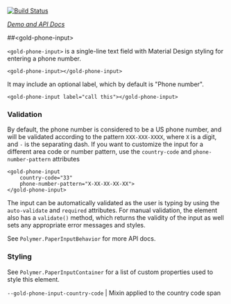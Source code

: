 
<!---

This README is automatically generated from the comments in these files:
gold-phone-input.html

Edit those files, and our readme bot will duplicate them over here!
Edit this file, and the bot will squash your changes :)

-->

[![Build Status](https://travis-ci.org/PolymerElements/gold-phone-input.svg?branch=master)](https://travis-ci.org/PolymerElements/gold-phone-input)

_[Demo and API Docs](https://elements.polymer-project.org/elements/gold-phone-input)_


##&lt;gold-phone-input&gt;


`<gold-phone-input>` is a single-line text field with Material Design styling
for entering a phone number.

    <gold-phone-input></gold-phone-input>

It may include an optional label, which by default is "Phone number".

    <gold-phone-input label="call this"></gold-phone-input>

### Validation

By default, the phone number is considered to be a US phone number, and
will be validated according to the pattern `XXX-XXX-XXXX`, where `X` is a
digit, and `-` is the separating dash. If you want to customize the input
for a different area code or number pattern, use the `country-code` and
`phone-number-pattern` attributes

    <gold-phone-input
        country-code="33"
        phone-number-pattern="X-XX-XX-XX-XX">
    </gold-phone-input>

The input can be automatically validated as the user is typing by using
the `auto-validate` and `required` attributes. For manual validation, the
element also has a `validate()` method, which returns the validity of the
input as well sets any appropriate error messages and styles.

See `Polymer.PaperInputBehavior` for more API docs.

### Styling

See `Polymer.PaperInputContainer` for a list of custom properties used to
style this element.

`--gold-phone-input-country-code` | Mixin applied to the country code span


